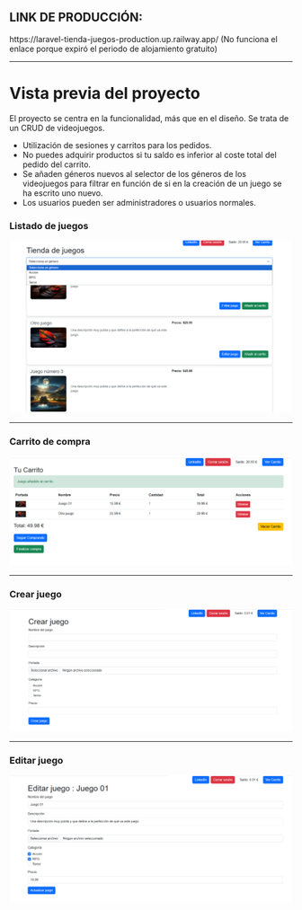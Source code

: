 <h2> LINK DE PRODUCCIÓN: </h2>
https://laravel-tienda-juegos-production.up.railway.app/
(No funciona el enlace porque expiró el periodo de alojamiento gratuito)

<hr>

# Vista previa del proyecto

El proyecto se centra en la funcionalidad, más que en el diseño. Se trata de un CRUD de videojuegos.
- Utilización de sesiones y carritos para los pedidos.
- No puedes adquirir productos si tu saldo es inferior al coste total del pedido del carrito.
- Se añaden géneros nuevos al selector de los géneros de los videojuegos para filtrar en función de si en la creación de un juego se ha escrito uno nuevo.
- Los usuarios pueden ser administradores o usuarios normales.

### Listado de juegos
![Games](./public/images/preview/games.png)

---

### Carrito de compra
![Cart](./public/images/preview/cart.png)

---

### Crear juego
![Create Game](./public/images/preview/creategame.png)

---

### Editar juego
![Edit Game](./public/images/preview/editgame.png)